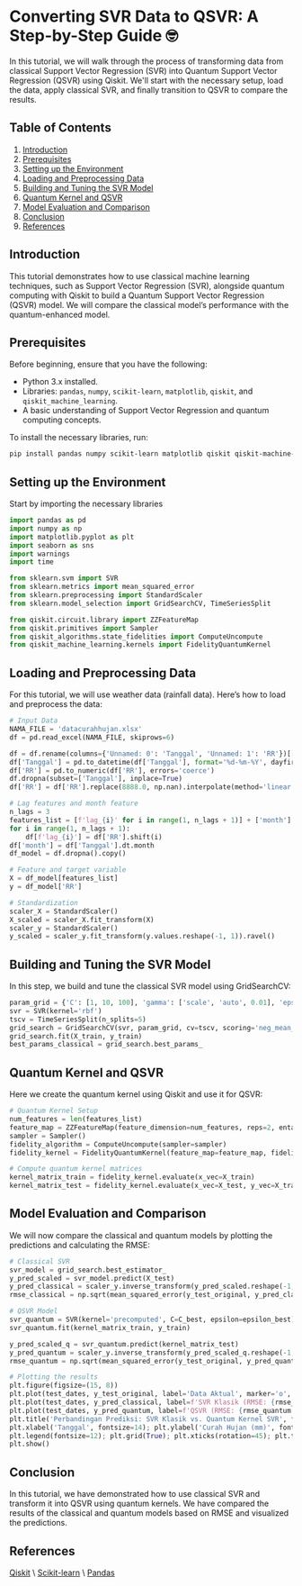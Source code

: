 # Converting SVR Data to QSVR: A Step-by-Step Guide 🤓

In this tutorial, we will walk through the process of transforming data from classical Support Vector Regression (SVR) into Quantum Support Vector Regression (QSVR) using Qiskit. We'll start with the necessary setup, load the data, apply classical SVR, and finally transition to QSVR to compare the results.

## Table of Contents
1. [Introduction](#introduction)
2. [Prerequisites](#prerequisites)
3. [Setting up the Environment](#setting-up-the-environment)
4. [Loading and Preprocessing Data](#loading-and-preprocessing-data)
5. [Building and Tuning the SVR Model](#building-and-tuning-the-svr-model)
6. [Quantum Kernel and QSVR](#quantum-kernel-and-qsvr)
7. [Model Evaluation and Comparison](#model-evaluation-and-comparison)
8. [Conclusion](#conclusion)
9. [References](#references)

## Introduction
This tutorial demonstrates how to use classical machine learning techniques, such as Support Vector Regression (SVR), alongside quantum computing with Qiskit to build a Quantum Support Vector Regression (QSVR) model. We will compare the classical model’s performance with the quantum-enhanced model.

## Prerequisites
Before beginning, ensure that you have the following:
- Python 3.x installed.
- Libraries: `pandas`, `numpy`, `scikit-learn`, `matplotlib`, `qiskit`, and `qiskit_machine_learning`.
- A basic understanding of Support Vector Regression and quantum computing concepts.

To install the necessary libraries, run:

```bash
pip install pandas numpy scikit-learn matplotlib qiskit qiskit-machine-learning
```

## Setting up the Environment
Start by importing the necessary libraries
```python
import pandas as pd
import numpy as np
import matplotlib.pyplot as plt
import seaborn as sns
import warnings
import time

from sklearn.svm import SVR
from sklearn.metrics import mean_squared_error
from sklearn.preprocessing import StandardScaler
from sklearn.model_selection import GridSearchCV, TimeSeriesSplit

from qiskit.circuit.library import ZZFeatureMap
from qiskit.primitives import Sampler
from qiskit_algorithms.state_fidelities import ComputeUncompute
from qiskit_machine_learning.kernels import FidelityQuantumKernel
```
## Loading and Preprocessing Data
For this tutorial, we will use weather data (rainfall data). Here’s how to load and preprocess the data:
```python
# Input Data    
NAMA_FILE = 'datacurahhujan.xlsx'
df = pd.read_excel(NAMA_FILE, skiprows=6)

df = df.rename(columns={'Unnamed: 0': 'Tanggal', 'Unnamed: 1': 'RR'})[['Tanggal', 'RR']]
df['Tanggal'] = pd.to_datetime(df['Tanggal'], format='%d-%m-%Y', dayfirst=True, errors='coerce')
df['RR'] = pd.to_numeric(df['RR'], errors='coerce')
df.dropna(subset=['Tanggal'], inplace=True)
df['RR'] = df['RR'].replace(8888.0, np.nan).interpolate(method='linear').fillna(0)

# Lag features and month feature
n_lags = 3
features_list = [f'lag_{i}' for i in range(1, n_lags + 1)] + ['month']
for i in range(1, n_lags + 1):
    df[f'lag_{i}'] = df['RR'].shift(i)
df['month'] = df['Tanggal'].dt.month
df_model = df.dropna().copy()

# Feature and target variable
X = df_model[features_list]
y = df_model['RR']

# Standardization
scaler_X = StandardScaler()
X_scaled = scaler_X.fit_transform(X)
scaler_y = StandardScaler()
y_scaled = scaler_y.fit_transform(y.values.reshape(-1, 1)).ravel()
```

## Building and Tuning the SVR Model
In this step, we build and tune the classical SVR model using GridSearchCV:
```python
param_grid = {'C': [1, 10, 100], 'gamma': ['scale', 'auto', 0.01], 'epsilon': [0.01, 0.1]}
svr = SVR(kernel='rbf')
tscv = TimeSeriesSplit(n_splits=5)
grid_search = GridSearchCV(svr, param_grid, cv=tscv, scoring='neg_mean_squared_error', n_jobs=-1, verbose=0)
grid_search.fit(X_train, y_train)
best_params_classical = grid_search.best_params_
```

## Quantum Kernel and QSVR
Here we create the quantum kernel using Qiskit and use it for QSVR:
```python
# Quantum Kernel Setup
num_features = len(features_list)
feature_map = ZZFeatureMap(feature_dimension=num_features, reps=2, entanglement='linear')
sampler = Sampler()
fidelity_algorithm = ComputeUncompute(sampler=sampler)
fidelity_kernel = FidelityQuantumKernel(feature_map=feature_map, fidelity=fidelity_algorithm)

# Compute quantum kernel matrices
kernel_matrix_train = fidelity_kernel.evaluate(x_vec=X_train)
kernel_matrix_test = fidelity_kernel.evaluate(x_vec=X_test, y_vec=X_train)
```

## Model Evaluation and Comparison
We will now compare the classical and quantum models by plotting the predictions and calculating the RMSE:
```python
# Classical SVR
svr_model = grid_search.best_estimator_
y_pred_scaled = svr_model.predict(X_test)
y_pred_classical = scaler_y.inverse_transform(y_pred_scaled.reshape(-1, 1)).ravel()
rmse_classical = np.sqrt(mean_squared_error(y_test_original, y_pred_classical))

# QSVR Model
svr_quantum = SVR(kernel='precomputed', C=C_best, epsilon=epsilon_best)
svr_quantum.fit(kernel_matrix_train, y_train)

y_pred_scaled_q = svr_quantum.predict(kernel_matrix_test)
y_pred_quantum = scaler_y.inverse_transform(y_pred_scaled_q.reshape(-1, 1)).ravel()
rmse_quantum = np.sqrt(mean_squared_error(y_test_original, y_pred_quantum))

# Plotting the results
plt.figure(figsize=(15, 8))
plt.plot(test_dates, y_test_original, label='Data Aktual', marker='o', linestyle='-', color='black', linewidth=2)
plt.plot(test_dates, y_pred_classical, label=f'SVR Klasik (RMSE: {rmse_classical:.2f})', linestyle='--', color='red')
plt.plot(test_dates, y_pred_quantum, label=f'QSVR (RMSE: {rmse_quantum:.2f})', linestyle='-.', color='green', linewidth=2.5)
plt.title('Perbandingan Prediksi: SVR Klasik vs. Quantum Kernel SVR', fontsize=18)
plt.xlabel('Tanggal', fontsize=14); plt.ylabel('Curah Hujan (mm)', fontsize=14)
plt.legend(fontsize=12); plt.grid(True); plt.xticks(rotation=45); plt.tight_layout()
plt.show()
```

## Conclusion
In this tutorial, we have demonstrated how to use classical SVR and transform it into QSVR using quantum kernels. We have compared the results of the classical and quantum models based on RMSE and visualized the predictions.

## References
[Qiskit](https://quantum.cloud.ibm.com/docs/en) \\
[Scikit-learn](https://scikit-learn.org/stable/) \\
[Pandas](https://pandas.pydata.org/docs/user_guide/index.html)
